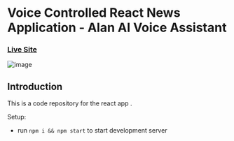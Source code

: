 # Voice Controlled React News Application - Alan AI Voice Assistant

### [Live Site](https://alan-ai-voice-news-app.netlify.app/)


![image](https://user-images.githubusercontent.com/54598169/116788397-ee1c2300-aac6-11eb-838f-4927ce9113a4.png)


## Introduction
This is a code repository for the react app .

Setup:
- run ```npm i && npm start``` to start development server
